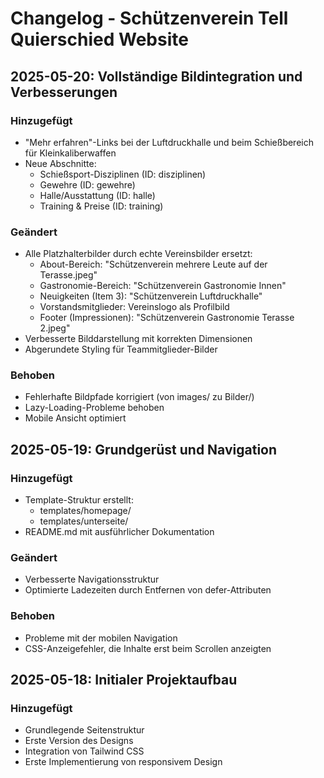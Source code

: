 # Changelog - Schützenverein Tell Quierschied Website

## 2025-05-20: Vollständige Bildintegration und Verbesserungen

### Hinzugefügt
- "Mehr erfahren"-Links bei der Luftdruckhalle und beim Schießbereich für Kleinkaliberwaffen
- Neue Abschnitte:
  - Schießsport-Disziplinen (ID: disziplinen)
  - Gewehre (ID: gewehre)
  - Halle/Ausstattung (ID: halle)
  - Training & Preise (ID: training)

### Geändert
- Alle Platzhalterbilder durch echte Vereinsbilder ersetzt:
  - About-Bereich: "Schützenverein mehrere Leute auf der Terasse.jpeg"
  - Gastronomie-Bereich: "Schützenverein Gastronomie Innen"
  - Neuigkeiten (Item 3): "Schützenverein Luftdruckhalle"
  - Vorstandsmitglieder: Vereinslogo als Profilbild
  - Footer (Impressionen): "Schützenverein Gastronomie Terasse 2.jpeg"
- Verbesserte Bilddarstellung mit korrekten Dimensionen
- Abgerundete Styling für Teammitglieder-Bilder

### Behoben
- Fehlerhafte Bildpfade korrigiert (von images/ zu Bilder/)
- Lazy-Loading-Probleme behoben
- Mobile Ansicht optimiert

## 2025-05-19: Grundgerüst und Navigation

### Hinzugefügt
- Template-Struktur erstellt:
  - templates/homepage/
  - templates/unterseite/
- README.md mit ausführlicher Dokumentation

### Geändert
- Verbesserte Navigationsstruktur
- Optimierte Ladezeiten durch Entfernen von defer-Attributen

### Behoben
- Probleme mit der mobilen Navigation
- CSS-Anzeigefehler, die Inhalte erst beim Scrollen anzeigten

## 2025-05-18: Initialer Projektaufbau

### Hinzugefügt
- Grundlegende Seitenstruktur
- Erste Version des Designs
- Integration von Tailwind CSS
- Erste Implementierung von responsivem Design
